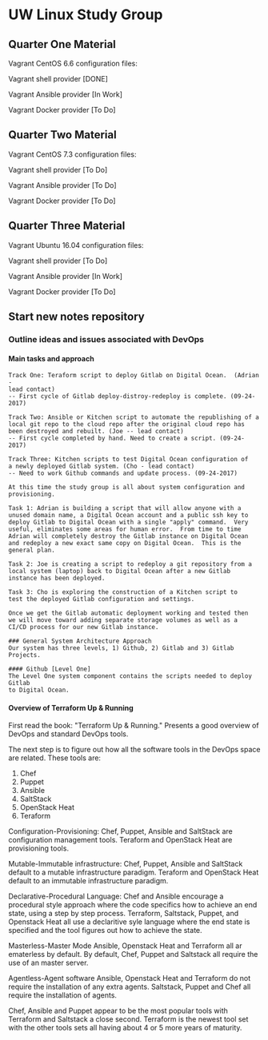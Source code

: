 # UW Linux Study Group

## Quarter One Material

Vagrant CentOS 6.6 configuration files:

  Vagrant shell provider [DONE]

  Vagrant Ansible provider [In Work]

  Vagrant Docker provider [To Do]

## Quarter Two Material

Vagrant CentOS 7.3 configuration files:

  Vagrant shell provider [To Do]

  Vagrant Ansible provider [To Do]

  Vagrant Docker provider [To Do]

## Quarter Three Material

Vagrant Ubuntu 16.04 configuration files:

  Vagrant shell provider [To Do]

  Vagrant Ansible provider [In Work]

  Vagrant Docker provider [To Do]


  ## Start new notes repository
  ### Outline ideas and issues associated with DevOps
  #### Main tasks and approach
    Track One: Teraform script to deploy Gitlab on Digital Ocean.  (Adrian -
    lead contact)
    -- First cycle of Gitlab deploy-distroy-redeploy is complete. (09-24-2017)

    Track Two: Ansible or Kitchen script to automate the republishing of a
    local git repo to the cloud repo after the original cloud repo has
    been destroyed and rebuilt. (Joe -- lead contact)
    -- First cycle completed by hand. Need to create a script. (09-24-2017)

    Track Three: Kitchen scripts to test Digital Ocean configuration of
    a newly deployed Gitlab system. (Cho - lead contact)
    -- Need to work Github commands and update process. (09-24-2017)

    At this time the study group is all about system configuration and
    provisioning.  

    Task 1: Adrian is building a script that will allow anyone with a
    unused domain name, a Digital Ocean account and a public ssh key to
    deploy Gitlab to Digital Ocean with a single "apply" command.  Very
    useful, eliminates some areas for human error.  From time to time
    Adrian will completely destroy the Gitlab instance on Digital Ocean
    and redeploy a new exact same copy on Digital Ocean.  This is the
    general plan.

    Task 2: Joe is creating a script to redeploy a git repository from a
    local system (laptop) back to Digital Ocean after a new Gitlab
    instance has been deployed.

    Task 3: Cho is exploring the construction of a Kitchen script to
    test the deployed Gitlab configuration and settings.

    Once we get the Gitlab automatic deployment working and tested then
    we will move toward adding separate storage volumes as well as a
    CI/CD process for our new Gitlab instance.

    ### General System Architecture Approach
    Our system has three levels, 1) Github, 2) Gitlab and 3) Gitlab Projects.

    #### Github [Level One]
    The Level One system component contains the scripts needed to deploy Gitlab
    to Digital Ocean.


  #### Overview of Terraform Up & Running
  First read the book: "Terraform Up & Running." Presents a good overview
  of DevOps and standard DevOps tools.

  The next step is to figure out how all the software tools in the DevOps
  space are related.  These tools are:
   1. Chef
   2. Puppet
   3. Ansible
   4. SaltStack
   5. OpenStack Heat
   6. Teraform

  Configuration-Provisioning:
  Chef, Puppet, Ansible and SaltStack are configuration management tools.
  Teraform and OpenStack Heat are provisioning tools.

  Mutable-Immutable infrastructure:
  Chef, Puppet, Ansible and SaltStack default to a mutable infrastructure
  paradigm. Teraform and OpenStack Heat default to an immutable
  infrastructure paradigm.

  Declarative-Procedural Language:
  Chef and Ansible encourage a procedural style approach where the code specifics
  how to achieve an end state, using a step by step process.  Terraform, Saltstack,
  Puppet, and Openstack Heat all use a declaritive syle language where the end
  state is specified and the tool figures out how to achieve the state.

  Masterless-Master Mode
  Ansible, Openstack Heat and Terraform all ar ematerless by default.  By default,
  Chef, Puppet and Saltstack all require the use of an master server.

  Agentless-Agent software
  Ansible, Openstack Heat and Terraform do not require the installation of any
  extra agents.  Saltstack, Puppet and Chef all require the installation of agents.

  Chef, Ansible and Puppet appear to be the most popular tools with Terraform and
  Saltstack a close second.  Terraform is the newest tool set with the other tools
  sets all having about 4 or 5 more years of maturity.
